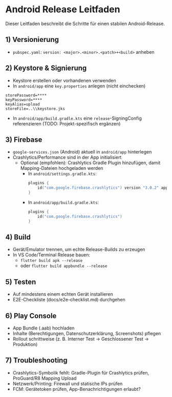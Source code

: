 # Android Release Leitfaden

Dieser Leitfaden beschreibt die Schritte für einen stabilen Android-Release.

## 1) Versionierung
- `pubspec.yaml`: `version: <major>.<minor>.<patch>+<build>` anheben

## 2) Keystore & Signierung
- Keystore erstellen oder vorhandenen verwenden
- In `android/app` eine `key.properties` anlegen (nicht einchecken)
```
storePassword=****
keyPassword=****
keyAlias=upload
storeFile=..\\keystore.jks
```
- In `android/app/build.gradle.kts` eine `release`-SigningConfig referenzieren (TODO: Projekt-spezifisch ergänzen)

## 3) Firebase
- `google-services.json` (Android) aktuell in `android/app` hinterlegen
- Crashlytics/Performance sind in der App initialisiert
  - Optional (empfohlen): Crashlytics Gradle Plugin hinzufügen, damit Mapping-Dateien hochgeladen werden
    - In `android/settings.gradle.kts`:
      ```kotlin
      plugins {
          id("com.google.firebase.crashlytics") version "3.0.2" apply false
      }
      ```
    - In `android/app/build.gradle.kts`:
      ```kotlin
      plugins {
          id("com.google.firebase.crashlytics")
      }
      ```

## 4) Build
- Gerät/Emulator trennen, um echte Release-Builds zu erzeugen
- In VS Code/Terminal Release bauen:
  - `flutter build apk --release`
  - oder `flutter build appbundle --release`

## 5) Testen
- Auf mindestens einem echten Gerät installieren
- E2E-Checkliste (docs/e2e-checklist.md) durchgehen

## 6) Play Console
- App Bundle (.aab) hochladen
- Inhalte (Berechtigungen, Datenschutzerklärung, Screenshots) pflegen
- Rollout schrittweise (z. B. Interner Test → Geschlossener Test → Produktion)

## 7) Troubleshooting
- Crashlytics-Symbolik fehlt: Gradle-Plugin für Crashlytics prüfen, ProGuard/R8 Mapping Upload
- Netzwerk/Printing: Firewall und statische IPs prüfen
- FCM: Gerätetoken prüfen, App-Benachrichtigungen erlaubt?
